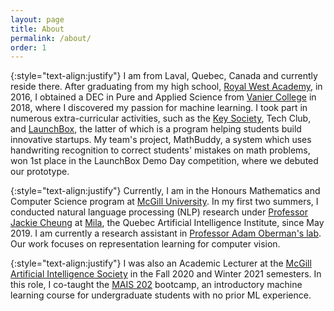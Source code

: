 ```yaml
---
layout: page
title: About
permalink: /about/
order: 1
---
```


{:style="text-align:justify"}
I am from Laval, Quebec, Canada and currently reside there. After graduating from my high school, 
[Royal West Academy](https://royalwestacademy.com), in 2016, I obtained a DEC in Pure and Applied Science from [Vanier College](https://vaniercollege.qc.ca) in 2018, where I discovered my passion for machine learning. I took part in numerous extra-curricular activities, such as the [Key Society](https://vaniercollege.qc.ca/learning-commons/key-society/), Tech Club, and [LaunchBox](https://vaniercollege.qc.ca/stem/launchbox/), the latter of which is a program helping students build innovative startups. My team's project, MathBuddy, a system which uses handwriting recognition to correct students' mistakes on math problems, won 1st place in the LaunchBox Demo Day competition, where we debuted our prototype.

{:style="text-align:justify"}
Currently, I am in the Honours Mathematics and Computer Science program at [McGill University](https://mcgill.ca). In my first two summers, I conducted natural language processing (NLP) research under [Professor Jackie Cheung](https://cs.mcgill.ca/~jcheung) at [Mila](https://mila.quebec), the Quebec Artificial Intelligence Institute, since May 2019. I am currently a research assistant in [Professor Adam Oberman's lab](https://www.adamoberman.net/). Our work focuses on representation learning for computer vision. 

{:style="text-align:justify"}
I was also an Academic Lecturer at the [McGill Artificial Intelligence Society](https://mcgillai.com) in the Fall 2020 and Winter 2021 semesters. In this role, I co-taught the [MAIS 202](https://mcgillai.com/bootcamp) bootcamp, an introductory machine learning course for undergraduate students with no prior ML experience. 
